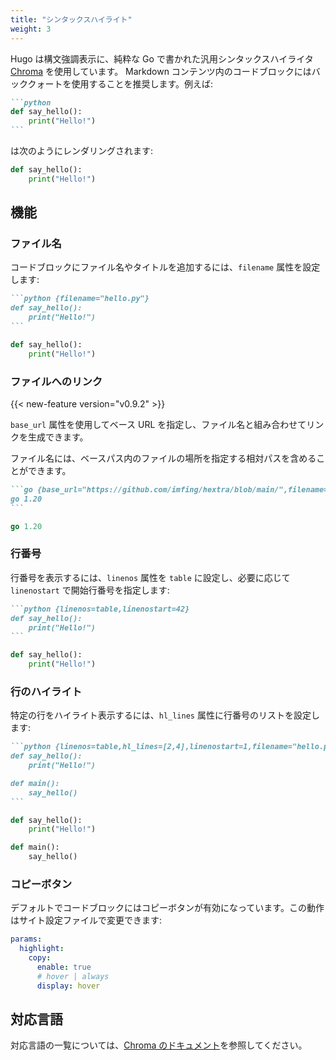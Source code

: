 ```yaml
---
title: "シンタックスハイライト"
weight: 3
---
```


Hugo は構文強調表示に、純粋な Go で書かれた汎用シンタックスハイライタ [Chroma](https://github.com/alecthomas/chroma) を使用しています。
Markdown コンテンツ内のコードブロックにはバッククォートを使用することを推奨します。例えば:

<!--more-->

````markdown {filename="Markdown"}
```python
def say_hello():
    print("Hello!")
```
````

は次のようにレンダリングされます:

```python
def say_hello():
    print("Hello!")
```

## 機能

### ファイル名

コードブロックにファイル名やタイトルを追加するには、`filename` 属性を設定します:

````markdown {filename="Markdown"}
```python {filename="hello.py"}
def say_hello():
    print("Hello!")
```
````

```python {filename="hello.py"}
def say_hello():
    print("Hello!")
```

### ファイルへのリンク

{{< new-feature version="v0.9.2" >}}

`base_url` 属性を使用してベース URL を指定し、ファイル名と組み合わせてリンクを生成できます。

ファイル名には、ベースパス内のファイルの場所を指定する相対パスを含めることができます。

````markdown {filename="Markdown"}
```go {base_url="https://github.com/imfing/hextra/blob/main/",filename="exampleSite/hugo.work"}
go 1.20
```
````

```go {base_url="https://github.com/imfing/hextra/blob/main/",filename="exampleSite/hugo.work"}
go 1.20
```

### 行番号

行番号を表示するには、`linenos` 属性を `table` に設定し、必要に応じて `linenostart` で開始行番号を指定します:

````markdown {filename="Markdown"}
```python {linenos=table,linenostart=42}
def say_hello():
    print("Hello!")
```
````

```python {linenos=table,linenostart=42}
def say_hello():
    print("Hello!")
```

### 行のハイライト

特定の行をハイライト表示するには、`hl_lines` 属性に行番号のリストを設定します:

````markdown {filename="Markdown"}
```python {linenos=table,hl_lines=[2,4],linenostart=1,filename="hello.py"}
def say_hello():
    print("Hello!")

def main():
    say_hello()
```
````

```python {linenos=table,hl_lines=[2,4],linenostart=1,filename="hello.py"}
def say_hello():
    print("Hello!")

def main():
    say_hello()
```

### コピーボタン

デフォルトでコードブロックにはコピーボタンが有効になっています。この動作はサイト設定ファイルで変更できます:

```yaml {linenos=table,linenostart=42,filename="hugo.yaml"}
params:
  highlight:
    copy:
      enable: true
      # hover | always
      display: hover
```

## 対応言語

対応言語の一覧については、[Chroma のドキュメント](https://github.com/alecthomas/chroma#supported-languages)を参照してください。